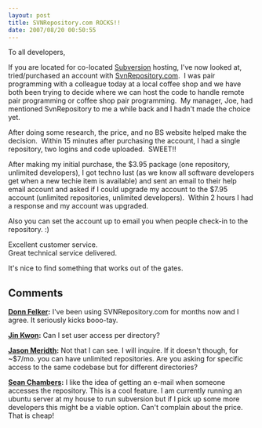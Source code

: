 ```yaml
---
layout: post
title: SVNRepository.com ROCKS!!
date: 2007/08/20 00:50:55
---
```



To all developers,

If you are located for co-located [Subversion](http://subversion.tigris.org/) hosting, I've now looked at, tried/purchased an account with [SvnRepository.com](http://www.svnrepository.com).  I was pair programming with a colleague today at a local coffee shop and we have both been trying to decide where we can host the code to handle remote pair programming or coffee shop pair programming.  My manager, Joe, had mentioned SvnRepository to me a while back and I hadn't made the choice yet.

After doing some research, the price, and no BS website helped make the decision.  Within 15 minutes after purchasing the account, I had a single repository, two logins and code uploaded.  SWEET!!

After making my initial purchase, the $3.95 package (one repository, unlimited developers), I got techno lust (as we know all software developers get when a new techie item is available) and sent an email to their help email account and asked if I could upgrade my account to the $7.95 account (unlimited repositories, unlimited developers).  Within 2 hours I had a response and my account was upgraded.

Also you can set the account up to email you when people check-in to the repository. :)

Excellent customer service.  
Great technical service delivered.

It's nice to find something that works out of the gates.

## Comments

**[Donn Felker](#67 "2007-08-31 13:46:37"):** I've been using SVNRepository.com for months now and I agree. It seriously kicks booo-tay.

**[Jin Kwon](#68 "2007-09-22 09:48:46"):** Can I set user access per directory?

**[Jason Meridth](#69 "2007-09-22 16:35:31"):** Not that I can see. I will inquire. If it doesn't though, for ~$7/mo. you can have unlimited repositories. Are you asking for specific access to the same codebase but for different directories?

**[Sean Chambers](#70 "2007-09-22 21:33:47"):** I like the idea of getting an e-mail when someone accesses the repository. This is a cool feature. I am currently running an ubuntu server at my house to run subversion but if I pick up some more developers this might be a viable option. Can't complain about the price. That is cheap!

